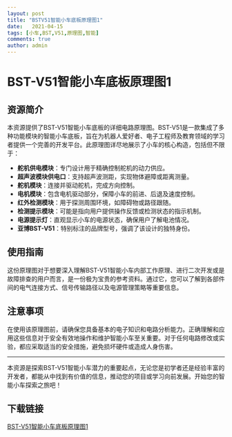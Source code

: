 ```yaml
---
layout: post
title: "BSTV51智能小车底板原理图1"
date:   2021-04-15
tags: [小车,BST,V51,原理图,智能]
comments: true
author: admin
---
```

# BST-V51智能小车底板原理图1

## 资源简介

本资源提供了BST-V51智能小车底板的详细电路原理图。BST-V51是一款集成了多种功能模块的智能小车底板，旨在为机器人爱好者、电子工程师及教育领域的学习者提供一个完善的开发平台。此原理图详尽地展示了小车的核心构造，包括但不限于：

- **舵机供电模块**：专门设计用于精确控制舵机的动力供应。
- **超声波模块供电口**：支持超声波测距，实现物体避障或距离测量。
- **舵机模块**：连接并驱动舵机，完成方向控制。
- **电机模块**：包含电机驱动部分，保障小车的前进、后退及速度控制。
- **红外检测模块**：用于探测周围环境，如障碍物或路径跟随。
- **检测提示模块**：可能是指向用户提供操作反馈或检测状态的指示机制。
- **电源提示灯**：直观显示小车的电源状态，确保用户了解电池情况。
- **亚博BST-V51**：特别标注的品牌型号，强调了该设计的独特身份。

## 使用指南

这份原理图对于想要深入理解BST-V51智能小车内部工作原理、进行二次开发或是故障排查的用户而言，是一份极为宝贵的参考资料。通过它，您可以了解到各部件间的电气连接方式、信号传输路径以及电源管理策略等重要信息。

## 注意事项

在使用该原理图前，请确保您具备基本的电子知识和电路分析能力。正确理解和应用这些信息对于安全有效地操作和维护智能小车至关重要。对于任何电路修改或实验，都应采取适当的安全措施，避免损坏硬件或造成人身伤害。

---

本资源是探索BST-V51智能小车潜力的重要起点，无论您是初学者还是经验丰富的开发者，都能从中找到有价值的信息，推动您的项目或学习向前发展。开始您的智能小车探索之旅吧！

## 下载链接

[BST-V51智能小车底板原理图1](https://pan.quark.cn/s/c8fa9e12dfb8)